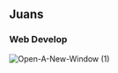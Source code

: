

## Juans

### Web Develop


![Open-A-New-Window (1)](https://user-images.githubusercontent.com/93011506/211208890-3def4a93-ad48-4605-8649-27c741e2c92c.gif)
